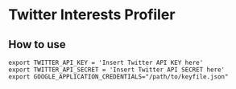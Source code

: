 # Twitter Interests Profiler

## How to use

```
export TWITTER_API_KEY = 'Insert Twitter API KEY here'
export TWITTER_API_SECRET = 'Insert Twitter API SECRET here'
export GOOGLE_APPLICATION_CREDENTIALS="/path/to/keyfile.json"
```
